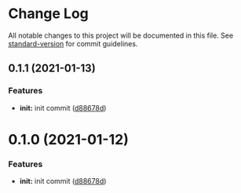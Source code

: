 # Change Log

All notable changes to this project will be documented in this file. See [standard-version](https://github.com/conventional-changelog/standard-version) for commit guidelines.

<a name="0.1.1"></a>
## 0.1.1 (2021-01-13)


### Features

* **init:** init commit ([d88678d](http://git.hyperchain.cn/hyperchain/gosdk/commits/d88678d))



<a name="0.1.0"></a>
# 0.1.0 (2021-01-12)


### Features

* **init:** init commit ([d88678d](http://git.hyperchain.cn/hyperchain/gosdk/commits/d88678d))
